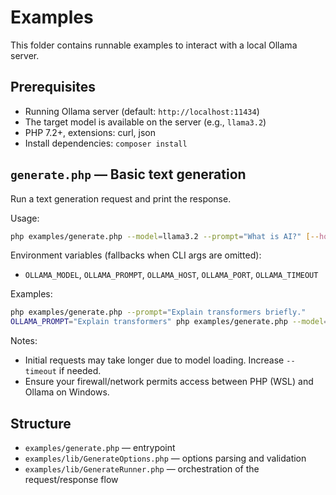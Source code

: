 # Examples

This folder contains runnable examples to interact with a local Ollama server.

## Prerequisites
- Running Ollama server (default: `http://localhost:11434`)
- The target model is available on the server (e.g., `llama3.2`)
- PHP 7.2+, extensions: curl, json
- Install dependencies: `composer install`

## `generate.php` — Basic text generation
Run a text generation request and print the response.

Usage:
```bash
php examples/generate.php --model=llama3.2 --prompt="What is AI?" [--host=localhost] [--port=11434] [--timeout=120] [--show-meta]
```

Environment variables (fallbacks when CLI args are omitted):
- `OLLAMA_MODEL`, `OLLAMA_PROMPT`, `OLLAMA_HOST`, `OLLAMA_PORT`, `OLLAMA_TIMEOUT`

Examples:
```bash
php examples/generate.php --prompt="Explain transformers briefly."
OLLAMA_PROMPT="Explain transformers" php examples/generate.php --model=llama3.2 --show-meta
```

Notes:
- Initial requests may take longer due to model loading. Increase `--timeout` if needed.
- Ensure your firewall/network permits access between PHP (WSL) and Ollama on Windows.

## Structure
- `examples/generate.php` — entrypoint
- `examples/lib/GenerateOptions.php` — options parsing and validation
- `examples/lib/GenerateRunner.php` — orchestration of the request/response flow

